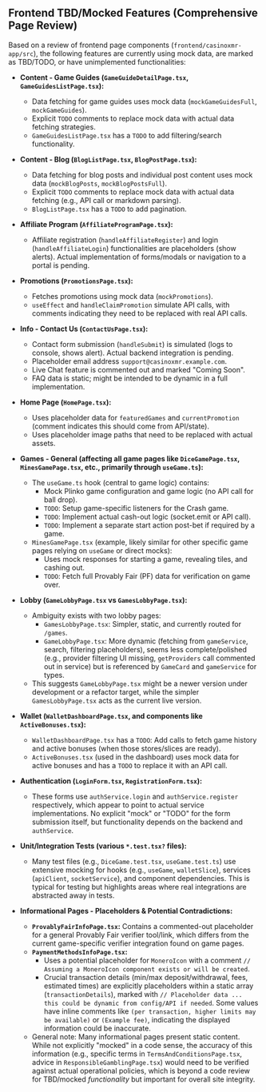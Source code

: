 ## Frontend TBD/Mocked Features (Comprehensive Page Review)

Based on a review of frontend page components (`frontend/casinoxmr-app/src`), the following features are currently using mock data, are marked as TBD/TODO, or have unimplemented functionalities:

*   **Content - Game Guides (`GameGuideDetailPage.tsx`, `GameGuidesListPage.tsx`):**
    *   Data fetching for game guides uses mock data (`mockGameGuidesFull`, `mockGameGuides`).
    *   Explicit `TODO` comments to replace mock data with actual data fetching strategies.
    *   `GameGuidesListPage.tsx` has a `TODO` to add filtering/search functionality.

*   **Content - Blog (`BlogListPage.tsx`, `BlogPostPage.tsx`):**
    *   Data fetching for blog posts and individual post content uses mock data (`mockBlogPosts`, `mockBlogPostsFull`).
    *   Explicit `TODO` comments to replace mock data with actual data fetching (e.g., API call or markdown parsing).
    *   `BlogListPage.tsx` has a `TODO` to add pagination.

*   **Affiliate Program (`AffiliateProgramPage.tsx`):**
    *   Affiliate registration (`handleAffiliateRegister`) and login (`handleAffiliateLogin`) functionalities are placeholders (show alerts). Actual implementation of forms/modals or navigation to a portal is pending.

*   **Promotions (`PromotionsPage.tsx`):**
    *   Fetches promotions using mock data (`mockPromotions`).
    *   `useEffect` and `handleClaimPromotion` simulate API calls, with comments indicating they need to be replaced with real API calls.

*   **Info - Contact Us (`ContactUsPage.tsx`):**
    *   Contact form submission (`handleSubmit`) is simulated (logs to console, shows alert). Actual backend integration is pending.
    *   Placeholder email address `support@casinoxmr.example.com`.
    *   Live Chat feature is commented out and marked "Coming Soon".
    *   FAQ data is static; might be intended to be dynamic in a full implementation.

*   **Home Page (`HomePage.tsx`):**
    *   Uses placeholder data for `featuredGames` and `currentPromotion` (comment indicates this should come from API/state).
    *   Uses placeholder image paths that need to be replaced with actual assets.

*   **Games - General (affecting all game pages like `DiceGamePage.tsx`, `MinesGamePage.tsx`, etc., primarily through `useGame.ts`):**
    *   The `useGame.ts` hook (central to game logic) contains:
        *   Mock Plinko game configuration and game logic (no API call for ball drop).
        *   `TODO`: Setup game-specific listeners for the Crash game.
        *   `TODO`: Implement actual cash-out logic (socket.emit or API call).
        *   `TODO`: Implement a separate start action post-bet if required by a game.
    *   `MinesGamePage.tsx` (example, likely similar for other specific game pages relying on `useGame` or direct mocks):
        *   Uses mock responses for starting a game, revealing tiles, and cashing out.
        *   `TODO`: Fetch full Provably Fair (PF) data for verification on game over.

*   **Lobby (`GameLobbyPage.tsx` vs `GamesLobbyPage.tsx`):**
    *   Ambiguity exists with two lobby pages:
        *   `GamesLobbyPage.tsx`: Simpler, static, and currently routed for `/games`.
        *   `GameLobbyPage.tsx`: More dynamic (fetching from `gameService`, search, filtering placeholders), seems less complete/polished (e.g., provider filtering UI missing, `getProviders` call commented out in service) but is referenced by `GameCard` and `gameService` for types.
    *   This suggests `GameLobbyPage.tsx` might be a newer version under development or a refactor target, while the simpler `GamesLobbyPage.tsx` acts as the current live version.

*   **Wallet (`WalletDashboardPage.tsx`, and components like `ActiveBonuses.tsx`):**
    *   `WalletDashboardPage.tsx` has a `TODO`: Add calls to fetch game history and active bonuses (when those stores/slices are ready).
    *   `ActiveBonuses.tsx` (used in the dashboard) uses mock data for active bonuses and has a `TODO` to replace it with an API call.

*   **Authentication (`LoginForm.tsx`, `RegistrationForm.tsx`):**
    *   These forms use `authService.login` and `authService.register` respectively, which appear to point to actual service implementations. No explicit "mock" or "TODO" for the form submission itself, but functionality depends on the backend and `authService`.

*   **Unit/Integration Tests (various `*.test.tsx?` files):**
    *   Many test files (e.g., `DiceGame.test.tsx`, `useGame.test.ts`) use extensive mocking for hooks (e.g., `useGame`, `walletSlice`), services (`apiClient`, `socketService`), and component dependencies. This is typical for testing but highlights areas where real integrations are abstracted away in tests.

*   **Informational Pages - Placeholders & Potential Contradictions:**
    *   **`ProvablyFairInfoPage.tsx`:** Contains a commented-out placeholder for a general Provably Fair verifier tool/link, which differs from the current game-specific verifier integration found on game pages.
    *   **`PaymentMethodsInfoPage.tsx`:**
        *   Uses a potential placeholder for `MoneroIcon` with a comment `// Assuming a MoneroIcon component exists or will be created`.
        *   Crucial transaction details (min/max deposit/withdrawal, fees, estimated times) are explicitly placeholders within a static array (`transactionDetails`), marked with `// Placeholder data ... this could be dynamic from config/API if needed`. Some values have inline comments like `(per transaction, higher limits may be available)` or `(Example fee)`, indicating the displayed information could be inaccurate.
    *   General note: Many informational pages present static content. While not explicitly "mocked" in a code sense, the accuracy of this information (e.g., specific terms in `TermsAndConditionsPage.tsx`, advice in `ResponsibleGamblingPage.tsx`) would need to be verified against actual operational policies, which is beyond a code review for TBD/mocked *functionality* but important for overall site integrity. 
